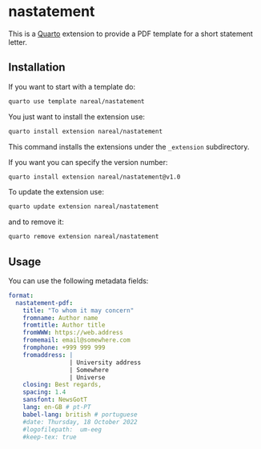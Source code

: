 # nastatement

This is a [Quarto](https://quarto.org/) extension to provide a PDF template for a short statement letter. 

## Installation

If you want to start with a template do:
```bash
quarto use template nareal/nastatement
```

You just want to install the extension use:
```bash
quarto install extension nareal/nastatement
```

This command installs the extensions under the `_extension` subdirectory.

If you want you can specify the version number:
```bash
quarto install extension nareal/nastatement@v1.0
```

To update the extension use:
```bash
quarto update extension nareal/nastatement
```

and to remove it:
```bash
quarto remove extension nareal/nastatement
```

## Usage

You can use the following metadata fields:

```yaml
format: 
  nastatement-pdf:
    title: "To whom it may concern"
    fromname: Author name
    fromtitle: Author title
    fromWWW: https://web.address
    fromemail: email@somewhere.com
    fromphone: +999 999 999
    fromaddress: |
                 | University address
                 | Somewhere
                 | Universe
    closing: Best regards,
    spacing: 1.4
    sansfont: NewsGotT
    lang: en-GB # pt-PT
    babel-lang: british # portuguese
    #date: Thursday, 18 October 2022
    #logofilepath:  um-eeg
    #keep-tex: true
```

